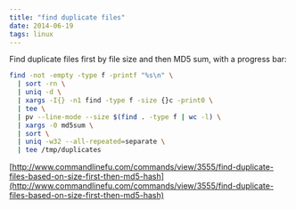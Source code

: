 ```yaml
---
title: "find duplicate files"
date: 2014-06-19
tags: linux
---
```


Find duplicate files first by file size and then MD5 sum, with a progress bar:

```bash
find -not -empty -type f -printf "%s\n" \
  | sort -rn \
  | uniq -d \
  | xargs -I{} -n1 find -type f -size {}c -print0 \
  | tee \
  | pv --line-mode --size $(find . -type f | wc -l) \
  | xargs -0 md5sum \
  | sort \
  | uniq -w32 --all-repeated=separate \
  | tee /tmp/duplicates
```


[http://www.commandlinefu.com/commands/view/3555/find-duplicate-files-based-on-size-first-then-md5-hash](http://www.commandlinefu.com/commands/view/3555/find-duplicate-files-based-on-size-first-then-md5-hash)


